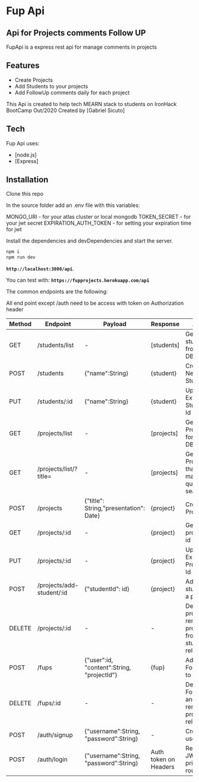 # Fup Api

## Api for Projects comments Follow UP

FupApi is a express rest api for manage comments in projects

## Features

- Create Projects
- Add Students to your projects
- Add FollowUp comments daily for each project

This Api is created to help tech MEARN stack to students on IronHack BootCamp Out/2020
Created by [Gabriel Sicuto]

## Tech

Fup Api uses:

- [node.js]
- [Express]

## Installation

Clone this repo

In the source folder add an .env file with this variables:

MONGO_URI - for your atlas cluster or local mongodb
TOKEN_SECRET - for your jwt secret
EXPIRATION_AUTH_TOKEN - for setting your expiration time for jwt

Install the dependencies and devDependencies and start the server.

```sh
npm i
npm run dev
```

**`http://localhost:3000/api`**.

You can test with:
**`https://fupprojects.herokuapp.com/api`**

The common endpoints are the following:

All end point except /auth need to be access with token on Authorization header

| Method | Endpoint                  | Payload                                    | Response              | Action                                                         |
| ------ | ------------------------- | ------------------------------------------ | --------------------- | -------------------------------------------------------------- |
| GET    | /students/list            | -                                          | [students]            | Get all the students from the DB                               |
| POST   | /students                 | {"name":String}                            | {student}             | Create New Student                                             |
| PUT    | /students/:id             | {"name":String}                            | {student}             | Update Existing Student by Id                                  |
| GET    | /projects/list            | -                                          | [projects]            | Get all Projects form the DB                                   |
| GET    | /projects/list/?title=    | -                                          | [projects]            | Get all Projects that title match the query search             |
| POST   | /projects                 | {"title": String,"presentation": Date}     | {project}             | Create new Project                                             |
| GET    | /projects/:id             | -                                          | {project}             | Get one project by id                                          |
| PUT    | /projects/:id             | -                                          | {project}             | Update Existing Project by Id                                  |
| POST   | /projects/add-student/:id | {"studentId": id}                          | {project}             | Add an student on a project                                    |
| DELETE | /projects/:id             | -                                          | -                     | Deletes project and removes project from students relationship |
| POST   | /fups                     | {"user":id, "content":String, "projectId"} | {fup}                 | Add an FollowUp to a project                                   |
| DELETE | /fups/:id                 | -                                          | -                     | Deletes FollowUp and removes projects relationship             |
| POST   | /auth/signup              | {"username":String, "password":String}     | -                     | Create new user                                                |
| POST   | /auth/login               | {"username":String, "password":String}     | Auth token on Headers | Return JWT to private routes                                   |
